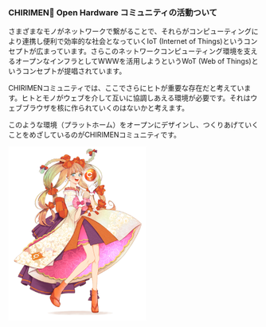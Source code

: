 ### CHIRIMEN Open Hardware コミュニティの活動ついて
 さまざまなモノがネットワークで繋がることで、それらがコンピューティングにより連携し便利で効率的な社会となっていくIoT (Internet of Things)というコンセプトが広まっています。さらこのネットワークコンピューティング環境を支えるオープンなインフラとしてWWWを活用しようというWoT (Web of Things)というコンセプトが提唱されています。

CHIRIMENコミュニティでは、ここでさらにヒトが重要な存在だと考えています。ヒトとモノがウェブを介して互いに協調しあえる環境が必要です。それはウェブブラウザを核に作られていくのはないかと考えます。

このような環境（プラットホーム）をオープンにデザインし、つくりあげていくことをめざしているのがCHIRIMENコミュニティです。


  <img src="./image/chiri.jpg" width="55%">
